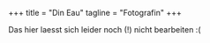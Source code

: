 +++
title = "Din Eau"
tagline = "Fotografin"
+++

Das hier laesst sich leider noch (!) nicht bearbeiten :(
